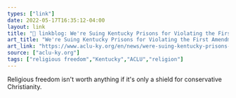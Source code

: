 ```yaml
---
types: ["link"]
date: 2022-05-17T16:35:12-04:00
layout: link
title: "🔗 linkblog: We're Suing Kentucky Prisons for Violating the First Amendment | ACLU of Kentucky'"
art_title: "We're Suing Kentucky Prisons for Violating the First Amendment | ACLU of Kentucky"
art_link: "https://www.aclu-ky.org/en/news/were-suing-kentucky-prisons-violating-first-amendment"
source: ["aclu-ky.org"]
tags: ["religious freedom","Kentucky","ACLU","religion"]
---
```

Religious freedom isn't worth anything if it's only a shield for conservative Christianity.
 
